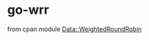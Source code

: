 # go-wrr

from cpan module [Data::WeightedRoundRobin](https://metacpan.org/pod/Data::WeightedRoundRobin)
